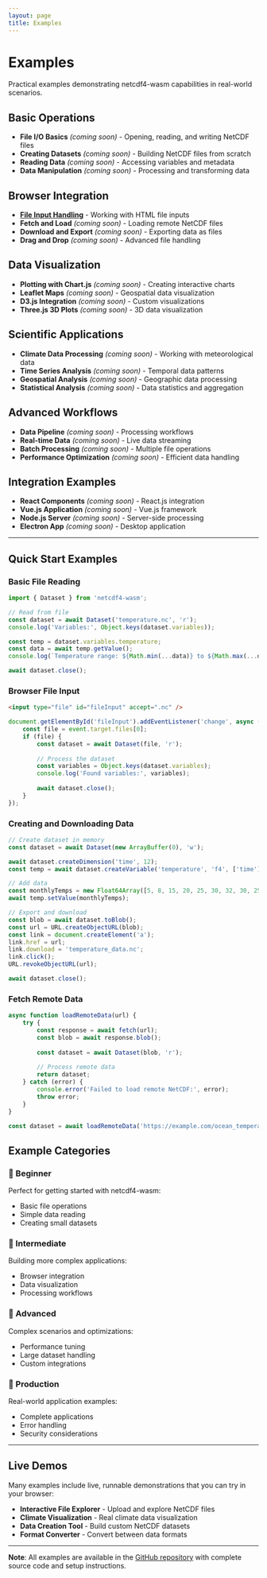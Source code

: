 ```yaml
---
layout: page
title: Examples
---
```


# Examples

Practical examples demonstrating netcdf4-wasm capabilities in real-world scenarios.

## Basic Operations

- **File I/O Basics** *(coming soon)* - Opening, reading, and writing NetCDF files
- **Creating Datasets** *(coming soon)* - Building NetCDF files from scratch
- **Reading Data** *(coming soon)* - Accessing variables and metadata
- **Data Manipulation** *(coming soon)* - Processing and transforming data

## Browser Integration

- [**File Input Handling**](browser-files) - Working with HTML file inputs
- **Fetch and Load** *(coming soon)* - Loading remote NetCDF files
- **Download and Export** *(coming soon)* - Exporting data as files
- **Drag and Drop** *(coming soon)* - Advanced file handling

## Data Visualization

- **Plotting with Chart.js** *(coming soon)* - Creating interactive charts
- **Leaflet Maps** *(coming soon)* - Geospatial data visualization
- **D3.js Integration** *(coming soon)* - Custom visualizations
- **Three.js 3D Plots** *(coming soon)* - 3D data visualization

## Scientific Applications

- **Climate Data Processing** *(coming soon)* - Working with meteorological data
- **Time Series Analysis** *(coming soon)* - Temporal data patterns
- **Geospatial Analysis** *(coming soon)* - Geographic data processing
- **Statistical Analysis** *(coming soon)* - Data statistics and aggregation

## Advanced Workflows

- **Data Pipeline** *(coming soon)* - Processing workflows
- **Real-time Data** *(coming soon)* - Live data streaming
- **Batch Processing** *(coming soon)* - Multiple file operations
- **Performance Optimization** *(coming soon)* - Efficient data handling

## Integration Examples

- **React Components** *(coming soon)* - React.js integration
- **Vue.js Application** *(coming soon)* - Vue.js framework
- **Node.js Server** *(coming soon)* - Server-side processing
- **Electron App** *(coming soon)* - Desktop application

---

## Quick Start Examples

### Basic File Reading

```javascript
import { Dataset } from 'netcdf4-wasm';

// Read from file
const dataset = await Dataset('temperature.nc', 'r');
console.log('Variables:', Object.keys(dataset.variables));

const temp = dataset.variables.temperature;
const data = await temp.getValue();
console.log(`Temperature range: ${Math.min(...data)} to ${Math.max(...data)} ${temp.units}`);

await dataset.close();
```

### Browser File Input

```html
<input type="file" id="fileInput" accept=".nc" />
```

```javascript
document.getElementById('fileInput').addEventListener('change', async (event) => {
    const file = event.target.files[0];
    if (file) {
        const dataset = await Dataset(file, 'r');
        
        // Process the dataset
        const variables = Object.keys(dataset.variables);
        console.log('Found variables:', variables);
        
        await dataset.close();
    }
});
```

### Creating and Downloading Data

```javascript
// Create dataset in memory
const dataset = await Dataset(new ArrayBuffer(0), 'w');

await dataset.createDimension('time', 12);
const temp = await dataset.createVariable('temperature', 'f4', ['time']);

// Add data
const monthlyTemps = new Float64Array([5, 8, 15, 20, 25, 30, 32, 30, 25, 18, 10, 6]);
await temp.setValue(monthlyTemps);

// Export and download
const blob = await dataset.toBlob();
const url = URL.createObjectURL(blob);
const link = document.createElement('a');
link.href = url;
link.download = 'temperature_data.nc';
link.click();
URL.revokeObjectURL(url);

await dataset.close();
```

### Fetch Remote Data

```javascript
async function loadRemoteData(url) {
    try {
        const response = await fetch(url);
        const blob = await response.blob();
        
        const dataset = await Dataset(blob, 'r');
        
        // Process remote data
        return dataset;
    } catch (error) {
        console.error('Failed to load remote NetCDF:', error);
        throw error;
    }
}

const dataset = await loadRemoteData('https://example.com/ocean_temperature.nc');
```

## Example Categories

### 🔰 Beginner
Perfect for getting started with netcdf4-wasm:
- Basic file operations
- Simple data reading
- Creating small datasets

### 🔸 Intermediate  
Building more complex applications:
- Browser integration
- Data visualization
- Processing workflows

### 🔶 Advanced
Complex scenarios and optimizations:
- Performance tuning
- Large dataset handling
- Custom integrations

### 🏢 Production
Real-world application examples:
- Complete applications
- Error handling
- Security considerations

---

## Live Demos

Many examples include live, runnable demonstrations that you can try in your browser:

- **Interactive File Explorer** - Upload and explore NetCDF files
- **Climate Visualization** - Real climate data visualization
- **Data Creation Tool** - Build custom NetCDF datasets
- **Format Converter** - Convert between data formats

---

**Note**: All examples are available in the [GitHub repository](https://github.com/oceanum-io/netcdf4-wasm/tree/main/examples) with complete source code and setup instructions.
